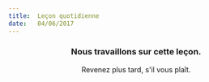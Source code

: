 ```yaml
---
title:  Leçon quotidienne
date:   04/06/2017
---
```


### <center>Nous travaillons sur cette leçon.</center>
<center>Revenez plus tard, s'il vous plaît.</center>
